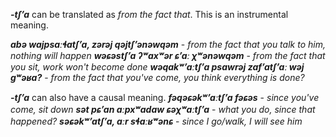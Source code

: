 **_-tʃʼa_** can be translated as _from the fact that_. This is  an instrumental meaning.

**_abə wajpsaːɬatʃʼa, zərəj qəjtʃʼənəwqəm_** - _from the fact that you talk to him, nothing will happen_
**_wəɕəstʃʼa ʔʷaxʷər ɕʼaː χʷənəwqəm_** - _from the fact that you sit, work won't become done_
**_wəqakʷʼaːtʃʼa psawrəj zafʼatʃʼaː wəj gʷəʁa?_** - _from the fact that you've come, you think everything is done?_


**_-tʃʼa_** can also have a causal meaning.
**_fəqəɕəkʷʼaːtʃʼa fəɕəs_** - _since you've come, sit down_
**_sət pɕʼan aːpxʷadaw ɕəχʷaːtʃʼa_** - _what you do, since that happened?_
**_səɕəkʷʼatʃʼa, aːr sɬaːʁʷənɕ_** - _since I go/walk, I will see him_